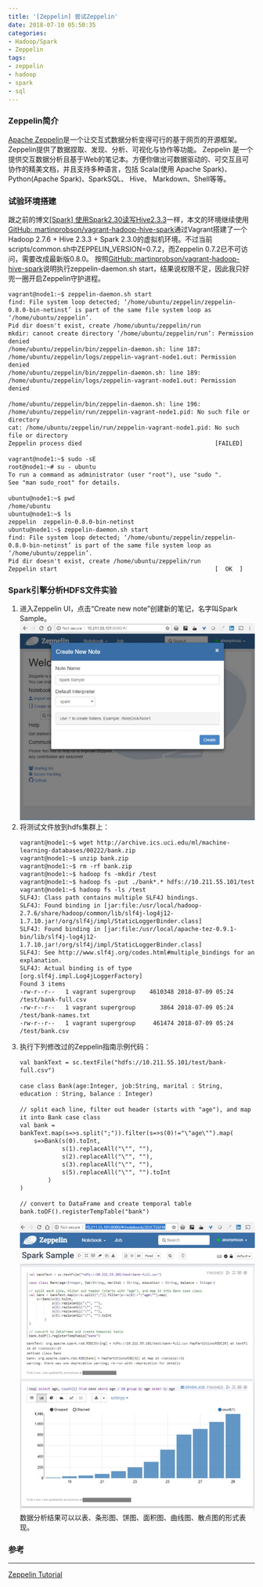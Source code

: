 ```yaml
---
title: '[Zeppelin] 尝试Zeppelin'
date: 2018-07-10 05:50:35
categories: 
- Hadoop/Spark
- Zeppelin
tags: 
- zeppelin
- hadoop
- spark
- sql
---
```


### Zeppelin简介

[Apache Zeppelin](http://zeppelin.apache.org)是一个让交互式数据分析变得可行的基于网页的开源框架。Zeppelin提供了数据捏取、发现、分析、可视化与协作等功能。
Zeppelin 是一个提供交互数据分析且基于Web的笔记本。方便你做出可数据驱动的、可交互且可协作的精美文档，并且支持多种语言，包括 Scala(使用 Apache Spark)、Python(Apache Spark)、SparkSQL、 Hive、 Markdown、Shell等等。

### 试验环境搭建

跟之前的博文[[Spark] 使用Spark2.30读写Hive2.3.3](/post/spark_使用spark2.30读写hive2.3.3)一样，本文的环境继续使用[GitHub: martinprobson/vagrant-hadoop-hive-spark](https://github.com/martinprobson/vagrant-hadoop-hive-spark/releases)通过Vagrant搭建了一个Hadoop 2.7.6 + Hive 2.3.3 + Spark 2.3.0的虚拟机环境。不过当前<a>scripts/common.sh</a>中ZEPPELIN_VERSION=0.7.2，而Zeppelin 0.7.2已不可访问，需要改成最新版0.8.0。
按照[GitHub: martinprobson/vagrant-hadoop-hive-spark](https://github.com/martinprobson/vagrant-hadoop-hive-spark/releases)说明执行zeppelin-daemon.sh start，结果说权限不足，因此我只好兜一圈开启Zeppelin守护进程。
```
vagrant@node1:~$ zeppelin-daemon.sh start
find: File system loop detected; ‘/home/ubuntu/zeppelin/zeppelin-0.8.0-bin-netinst’ is part of the same file system loop as ‘/home/ubuntu/zeppelin’.
Pid dir doesn't exist, create /home/ubuntu/zeppelin/run
mkdir: cannot create directory ‘/home/ubuntu/zeppelin/run’: Permission denied
/home/ubuntu/zeppelin/bin/zeppelin-daemon.sh: line 187: /home/ubuntu/zeppelin/logs/zeppelin-vagrant-node1.out: Permission denied
/home/ubuntu/zeppelin/bin/zeppelin-daemon.sh: line 189: /home/ubuntu/zeppelin/logs/zeppelin-vagrant-node1.out: Permission denied

/home/ubuntu/zeppelin/bin/zeppelin-daemon.sh: line 196: /home/ubuntu/zeppelin/run/zeppelin-vagrant-node1.pid: No such file or directory
cat: /home/ubuntu/zeppelin/run/zeppelin-vagrant-node1.pid: No such file or directory
Zeppelin process died                                      [FAILED]

vagrant@node1:~$ sudo -sE
root@node1:~# su - ubuntu
To run a command as administrator (user "root"), use "sudo ".
See "man sudo_root" for details.

ubuntu@node1:~$ pwd
/home/ubuntu
ubuntu@node1:~$ ls
zeppelin  zeppelin-0.8.0-bin-netinst
ubuntu@node1:~$ zeppelin-daemon.sh start
find: File system loop detected; ‘/home/ubuntu/zeppelin/zeppelin-0.8.0-bin-netinst’ is part of the same file system loop as ‘/home/ubuntu/zeppelin’.
Pid dir doesn't exist, create /home/ubuntu/zeppelin/run
Zeppelin start                                             [  OK  ]
```
### Spark引擎分析HDFS文件实验

1. 进入Zeppelin UI，点击“Create new note”创建新的笔记，名字叫Spark Sample。  
   ![zeppellin new note](/images/2018/07/zeppellin_newnote.jpg)
2. 将测试文件放到hdfs集群上：  
   ```
   vagrant@node1:~$ wget http://archive.ics.uci.edu/ml/machine-learning-databases/00222/bank.zip
   vagrant@node1:~$ unzip bank.zip
   vagrant@node1:~$ rm -rf bank.zip
   vagrant@node1:~$ hadoop fs -mkdir /test
   vagrant@node1:~$ hadoop fs -put ./bank*.* hdfs://10.211.55.101/test
   vagrant@node1:~$ hadoop fs -ls /test
   SLF4J: Class path contains multiple SLF4J bindings.
   SLF4J: Found binding in [jar:file:/usr/local/hadoop-2.7.6/share/hadoop/common/lib/slf4j-log4j12-1.7.10.jar!/org/slf4j/impl/StaticLoggerBinder.class]
   SLF4J: Found binding in [jar:file:/usr/local/apache-tez-0.9.1-bin/lib/slf4j-log4j12-1.7.10.jar!/org/slf4j/impl/StaticLoggerBinder.class]
   SLF4J: See http://www.slf4j.org/codes.html#multiple_bindings for an explanation.
   SLF4J: Actual binding is of type [org.slf4j.impl.Log4jLoggerFactory]
   Found 3 items
   -rw-r--r--   1 vagrant supergroup    4610348 2018-07-09 05:24 /test/bank-full.csv
   -rw-r--r--   1 vagrant supergroup       3864 2018-07-09 05:24 /test/bank-names.txt
   -rw-r--r--   1 vagrant supergroup     461474 2018-07-09 05:24 /test/bank.csv
   ```
3. 执行下列修改过的Zeppelin指南示例代码：  
    ```
    val bankText = sc.textFile("hdfs://10.211.55.101/test/bank-full.csv")
    
    case class Bank(age:Integer, job:String, marital : String, education : String, balance : Integer)
    
    // split each line, filter out header (starts with "age"), and map it into Bank case class
    val bank = bankText.map(s=>s.split(";")).filter(s=>s(0)!="\"age\"").map(
        s=>Bank(s(0).toInt, 
                s(1).replaceAll("\"", ""),
                s(2).replaceAll("\"", ""),
                s(3).replaceAll("\"", ""),
                s(5).replaceAll("\"", "").toInt
            )
    )
    
    // convert to DataFrame and create temporal table
    bank.toDF().registerTempTable("bank")
    ```
    ![zeppellin graph sample](/images/2018/07/zeppelin_graphsamp.jpg)数据分析结果可以以表、条形图、饼图、面积图、曲线图、散点图的形式表现。

### 参考
*****
[Zeppelin Tutorial](http://zeppelin.apache.org/docs/0.8.0/quickstart/tutorial.html)